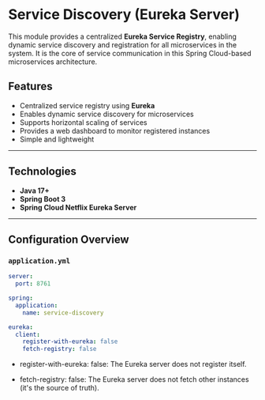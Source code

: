 # Service Discovery (Eureka Server)

This module provides a centralized **Eureka Service Registry**, enabling dynamic service discovery and registration for all microservices in the system. It is the core of service communication in this Spring Cloud-based microservices architecture.

## Features

- Centralized service registry using **Eureka**
- Enables dynamic service discovery for microservices
- Supports horizontal scaling of services
- Provides a web dashboard to monitor registered instances
- Simple and lightweight

---

## Technologies

- **Java 17+**
- **Spring Boot 3**
- **Spring Cloud Netflix Eureka Server**

---

## Configuration Overview

### `application.yml`

```yaml
server:
  port: 8761

spring:
  application:
    name: service-discovery

eureka:
  client:
    register-with-eureka: false
    fetch-registry: false
```

- register-with-eureka: false: The Eureka server does not register itself.

- fetch-registry: false: The Eureka server does not fetch other instances (it's the source of truth).


